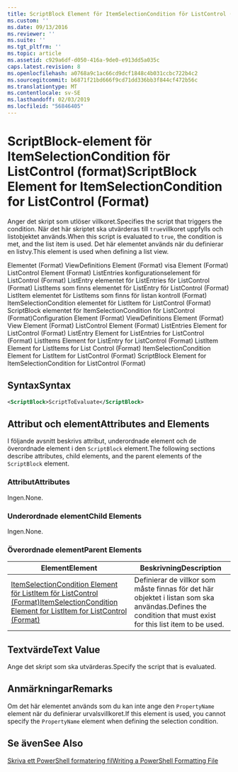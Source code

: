 ```yaml
---
title: ScriptBlock Element för ItemSelectionCondition för ListControl (Format) | Microsoft Docs
ms.custom: ''
ms.date: 09/13/2016
ms.reviewer: ''
ms.suite: ''
ms.tgt_pltfrm: ''
ms.topic: article
ms.assetid: c929a6df-d050-416a-9de0-e913dd5a035c
caps.latest.revision: 8
ms.openlocfilehash: a0768a9c1ac66cd9dcf1848c4b031ccbc722b4c2
ms.sourcegitcommit: b6871f21bd666f9cd71dd336bb3f844cf472b56c
ms.translationtype: MT
ms.contentlocale: sv-SE
ms.lasthandoff: 02/03/2019
ms.locfileid: "56846405"
---
```

# <a name="scriptblock-element-for-itemselectioncondition-for-listcontrol-format"></a><span data-ttu-id="b5676-102">ScriptBlock-element för ItemSelectionCondition för ListControl (format)</span><span class="sxs-lookup"><span data-stu-id="b5676-102">ScriptBlock Element for ItemSelectionCondition for ListControl (Format)</span></span>

<span data-ttu-id="b5676-103">Anger det skript som utlöser villkoret.</span><span class="sxs-lookup"><span data-stu-id="b5676-103">Specifies the script that triggers the condition.</span></span> <span data-ttu-id="b5676-104">När det här skriptet ska utvärderas till `true`villkoret uppfylls och listobjektet används.</span><span class="sxs-lookup"><span data-stu-id="b5676-104">When this script is evaluated to `true`, the condition is met, and the list item is used.</span></span> <span data-ttu-id="b5676-105">Det här elementet används när du definierar en listvy.</span><span class="sxs-lookup"><span data-stu-id="b5676-105">This element is used when defining a list view.</span></span>

<span data-ttu-id="b5676-106">Elementet (Format) ViewDefinitions Element (Format) visa Element (Format) ListControl Element (Format) ListEntries konfigurationselement för ListControl (Format) ListEntry elementet för ListEntries för ListControl (Format) ListItems som finns elementet för ListEntry för ListControl (Format) ListItem elementet för ListItems som finns för listan kontroll (Format) ItemSelectionCondition elementet för ListItem för ListControl (Format) ScriptBlock elementet för ItemSelectionCondition för ListControl (Format)</span><span class="sxs-lookup"><span data-stu-id="b5676-106">Configuration Element (Format) ViewDefinitions Element (Format) View Element (Format) ListControl Element (Format) ListEntries Element for ListControl (Format) ListEntry Element for ListEntries for ListControl (Format) ListItems Element for ListEntry for ListControl (Format) ListItem Element for ListItems for List Control (Format) ItemSelectionCondition Element for ListItem for ListControl (Format) ScriptBlock Element for ItemSelectionCondition for ListControl  (Format)</span></span>

## <a name="syntax"></a><span data-ttu-id="b5676-107">Syntax</span><span class="sxs-lookup"><span data-stu-id="b5676-107">Syntax</span></span>

```xml
<ScriptBlock>ScriptToEvaluate</ScriptBlock>
```

## <a name="attributes-and-elements"></a><span data-ttu-id="b5676-108">Attribut och element</span><span class="sxs-lookup"><span data-stu-id="b5676-108">Attributes and Elements</span></span>

<span data-ttu-id="b5676-109">I följande avsnitt beskrivs attribut, underordnade element och de överordnade element i den `ScriptBlock` element.</span><span class="sxs-lookup"><span data-stu-id="b5676-109">The following sections describe attributes, child elements, and the parent elements of the `ScriptBlock` element.</span></span>

### <a name="attributes"></a><span data-ttu-id="b5676-110">Attribut</span><span class="sxs-lookup"><span data-stu-id="b5676-110">Attributes</span></span>

<span data-ttu-id="b5676-111">Ingen.</span><span class="sxs-lookup"><span data-stu-id="b5676-111">None.</span></span>

### <a name="child-elements"></a><span data-ttu-id="b5676-112">Underordnade element</span><span class="sxs-lookup"><span data-stu-id="b5676-112">Child Elements</span></span>

<span data-ttu-id="b5676-113">Ingen.</span><span class="sxs-lookup"><span data-stu-id="b5676-113">None.</span></span>

### <a name="parent-elements"></a><span data-ttu-id="b5676-114">Överordnade element</span><span class="sxs-lookup"><span data-stu-id="b5676-114">Parent Elements</span></span>

|<span data-ttu-id="b5676-115">Element</span><span class="sxs-lookup"><span data-stu-id="b5676-115">Element</span></span>|<span data-ttu-id="b5676-116">Beskrivning</span><span class="sxs-lookup"><span data-stu-id="b5676-116">Description</span></span>|
|-------------|-----------------|
|[<span data-ttu-id="b5676-117">ItemSelectionCondition Element för ListItem för ListControl (Format)</span><span class="sxs-lookup"><span data-stu-id="b5676-117">ItemSelectionCondition Element for ListItem for ListControl (Format)</span></span>](./itemselectioncondition-element-for-listitem-for-listcontrol-format.md)|<span data-ttu-id="b5676-118">Definierar de villkor som måste finnas för det här objektet i listan som ska användas.</span><span class="sxs-lookup"><span data-stu-id="b5676-118">Defines the condition that must exist for this list item to be used.</span></span>|

## <a name="text-value"></a><span data-ttu-id="b5676-119">Textvärde</span><span class="sxs-lookup"><span data-stu-id="b5676-119">Text Value</span></span>

<span data-ttu-id="b5676-120">Ange det skript som ska utvärderas.</span><span class="sxs-lookup"><span data-stu-id="b5676-120">Specify the script that is evaluated.</span></span>

## <a name="remarks"></a><span data-ttu-id="b5676-121">Anmärkningar</span><span class="sxs-lookup"><span data-stu-id="b5676-121">Remarks</span></span>

<span data-ttu-id="b5676-122">Om det här elementet används som du kan inte ange den `PropertyName` element när du definierar urvalsvillkoret.</span><span class="sxs-lookup"><span data-stu-id="b5676-122">If this element is used, you cannot specify the `PropertyName` element when defining the selection condition.</span></span>

## <a name="see-also"></a><span data-ttu-id="b5676-123">Se även</span><span class="sxs-lookup"><span data-stu-id="b5676-123">See Also</span></span>

[<span data-ttu-id="b5676-124">Skriva ett PowerShell formatering fil</span><span class="sxs-lookup"><span data-stu-id="b5676-124">Writing a PowerShell Formatting File</span></span>](./writing-a-powershell-formatting-file.md)
